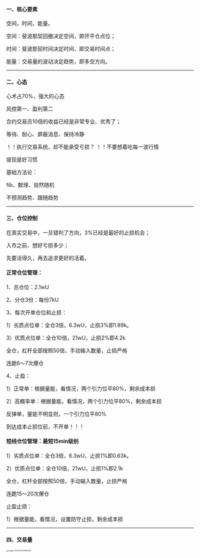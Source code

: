 #### 一、核心要素

空间，时间，能量。

空间：斐波那契回撤决定空间，即开平仓点位；

时间：斐波那契时间决定时间，即交易时间点；

能量：交易量的波动决定趋势，即多空方向。

---



#### 二、心态

心术占70%，强大的心态

风控第一、盈利第二

合约交易员10倍的收益已经是非常专业、优秀了；

等待、耐心、屏蔽消息、保持冷静

！！执行交易系统，却不能承受亏损？
！！不要想着吃每一波行情

提现是好习惯



基础方法论：

fib、数理、自然随机

不预测趋势、跟随趋势

-------



#### 三、仓位控制

在真实交易中，一旦错判了方向，3%已经是最好的止损机会；

入市之前、想好亏损多少；

先要活得久，再去追求更好的活着。



#### 正常仓位管理：

1、总仓位：2.1wU

2、分仓3份：每份7kU

3、每次开单仓位和止损：

1）劣质点位单：全仓3倍，6.3wU，止损3%即1.89k。

3）优质点位单：全仓10倍，21wU，止损2%即4.2k

全仓，杠杆全部按照50倍，手动输入数量，止损严格

连跪6～7次爆仓

4、止盈：

1）正常单：根据量能，看情况，两个引力位平80%，剩余成本损

2）高概率单：根据量能，看情况，两个引力位平80%，剩余成本损

反弹单，量能不明显则，一个引力位平80%

到达成本止损位前，不开单！！！



#### 短线仓位管理：最短15min级别

1）劣质点位单：全仓3倍，6.3wU，止损1%即0.63k。

2）优质点位单：全仓10倍，21wU，止损1%即2.1k

全仓，杠杆全部按照50倍，手动输入数量，止损严格

连跪15～20次爆仓

止盈止损：

1）根据量能，看情况，设置防守止损，剩余成本损



---



#### 四、交易量

<img src="/Users/xhx/Library/Application Support/typora-user-images/image-20240313154824205.png" alt="image-20240313154824205" style="zoom:33%;" />